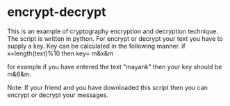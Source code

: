 # encrypt-decrypt
This is an example of cryptography encryption and decryption technique. The script is written in python. For encrypt or decrypt your text you have to supply a key. Key can be calculated in the following manner.  if x=length(text)%10 then key= m&amp;x&amp;m

for example if you have entered the text "mayank"
then your key should be m&6&m.

Note: If your friend and you have downloaded this script then you can encrypt or decrypt your messages.
